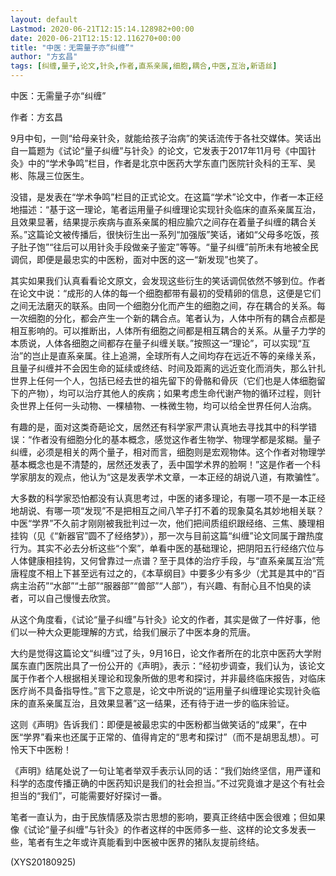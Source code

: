 ```yaml
---
layout: default
Lastmod: 2020-06-21T12:15:14.128982+00:00
date: 2020-06-21T12:15:12.116270+00:00
title: "中医：无需量子亦“纠缠”"
author: "方玄昌"
tags: [纠缠,量子,论文,针灸,作者,直系亲属,细胞,耦合,中医,互治,新语丝]
---
```


中医：无需量子亦“纠缠”

作者：方玄昌

9月中旬，一则“给母亲针灸，就能给孩子治病”的笑话流传于各社交媒体。笑话出自一篇题为《试论“量子纠缠”与针灸》的论文，它发表于2017年11月号《中国针灸》中的“学术争鸣”栏目，作者是北京中医药大学东直门医院针灸科的王军、吴彬、陈晟三位医生。

没错，是发表在“学术争鸣”栏目的正式论文。在这篇“学术”论文中，作者一本正经地描述：“基于这一理论，笔者运用量子纠缠理论实现针灸临床的直系亲属互治，且效果显著，结果提示疾病与直系亲属的相应腧穴之间存在着量子纠缠的耦合关系。”这篇论文被传播后，很快衍生出一系列“加强版”笑话，诸如“父母多吃饭，孩子肚子饱”“往后可以用针灸手段做亲子鉴定”等等。“量子纠缠”前所未有地被全民调侃，即便是最忠实的中医粉，面对中医的这一“新发现”也笑了。

其实如果我们认真看看论文原文，会发现这些衍生的笑话调侃依然不够到位。作者在论文中说：“成形的人体的每一个细胞都带有最初的受精卵的信息，这便是它们之间无法磨灭的联系。由同一个细胞分化而产生的细胞之间，存在耦合的关系。每一次细胞的分化，都会产生一个新的耦合点。笔者认为，人体中所有的耦合点都是相互影响的。可以推断出，人体所有细胞之间都是相互耦合的关系。从量子力学的本质说，人体各细胞之间都存在量子纠缠关联。”按照这一“理论”，可以实现“互治”的岂止是直系亲属。往上追溯，全球所有人之间均存在远近不等的亲缘关系，且量子纠缠并不会因生命的延续或终结、时间及距离的远近变化而消失，那么针扎世界上任何一个人，包括已经去世的祖先留下的骨骼和骨灰（它们也是人体细胞留下的产物），均可以治疗其他人的疾病；如果考虑生命代谢产物的循环过程，则针灸世界上任何一头动物、一棵植物、一株微生物，均可以给全世界任何人治病。

有趣的是，面对这类奇葩论文，居然还有科学家严肃认真地去寻找其中的科学错误：“作者没有细胞分化的基本概念，感觉这作者生物学、物理学都是浆糊。量子纠缠，必须是相关的两个量子，相对而言，细胞则是宏观物体。这个作者对物理学基本概念也是不清楚的，居然还发表了，丢中国学术界的脸啊！”这是作者一个科学家朋友的观点，他认为“这是发表学术文章，一本正经的胡说八道，有欺骗性”。

大多数的科学家恐怕都没有认真思考过，中医的诸多理论，有哪一项不是一本正经地胡说、有哪一项“发现”不是把相互之间八竿子打不着的现象莫名其妙地相关联？中医“学界”不久前才刚刚被我批判过一次，他们把间质组织跟经络、三焦、腠理相挂钩（见《“新器官”圆不了经络梦》），那一次与目前这篇“纠缠”论文同属于蹭热度行为。其实不必去分析这些“个案”，单看中医的基础理论，把阴阳五行经络穴位与人体健康相挂钩，又何曾靠过一点谱？至于具体的治疗手段，与“直系亲属互治”荒唐程度不相上下甚至远有过之的，《本草纲目》中要多少有多少（尤其是其中的“百病主治药”“水部”“土部”“服器部”“兽部”“人部”），有兴趣、有耐心且不怕臭的读者，可以自己慢慢去欣赏。

从这个角度看，《试论“量子纠缠”与针灸》论文的作者，其实是做了一件好事，他们以一种大众更能理解的方式，给我们展示了中医本身的荒唐。

大约是觉得这篇论文“纠缠”过了头，9月16日，论文作者所在的北京中医药大学附属东直门医院出具了一份公开的《声明》，表示：“经初步调查，我们认为，该论文属于作者个人根据相关理论和现象所做的思考和探讨，并非最终临床报告，对临床医疗尚不具备指导性。”言下之意是，论文中所说的“运用量子纠缠理论实现针灸临床的直系亲属互治，且效果显著”这一结果，还有待于进一步的临床验证。

这则《声明》告诉我们：即便是被最忠实的中医粉都当做笑话的“成果”，在中医“学界”看来也还属于正常的、值得肯定的“思考和探讨”（而不是胡思乱想）。可怜天下中医粉！

《声明》结尾处说了一句让笔者举双手表示认同的话：“我们始终坚信，用严谨和科学的态度传播正确的中医药知识是我们的社会担当。”不过究竟谁才是这个有社会担当的“我们”，可能需要好好探讨一番。

笔者一直认为，由于民族情感及崇古思想的影响，要真正终结中医会很难；但如果像《试论“量子纠缠”与针灸》的作者这样的中医师多一些、这样的论文多发表一些，笔者有生之年或许真能看到中医被中医界的猪队友提前终结。

(XYS20180925)

